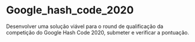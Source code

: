 # Google_hash_code_2020
Desenvolver uma solução viável para o round de qualificação da competição do Google Hash Code 2020, submeter e verificar a pontuação.
